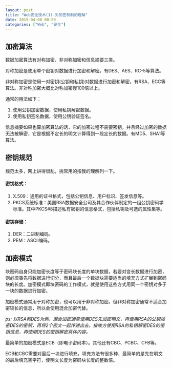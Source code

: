 ```yaml
---
layout: post
title: "Web安全技术(1)-对加密机制的理解"
date: 2015-04-08 00:59
categories: ["Web", "安全"]
---
```


加密算法
-------------------

数据加密算法有对称加密、非对称加密和信息摘要三类。

对称加密是使用单个密钥对数据进行加密和解密。有DES、AES、RC-5等算法。

非对称加密是使用一对密钥(公钥和私钥)对数据进行加密和解密。有RSA、ECC等算法。非对称加密大概比对称加密慢100倍以上。

通常的用法如下：

1. 使用公钥加密数据，使用私钥解密数据。
2. 使用私钥签名数据，使用公钥验证签名。

信息摘要如果也算加密算法的话，它的加密过程不需要密钥，并且经过加密的数据无法被解密，它是根据不定长的明文计算得到一段定长的数据。有MD5、SHA1等算法。

密钥规范
-------------------

规范太多，网上讲得很乱，挑常用的按我的理解列一下。

#### 密钥格式： ####

1. X.509：通用的证书格式，包括公钥信息、用户标识、签发信息等。
2. PKCS系统标准：美国RSA数据安全公司及其合作伙伴制定的一组公钥密码学标准。其中PKCS#8描述私有密钥的信息格式，包括私钥及可选的属性集等。

#### 密钥存储： ####

1. DER：二进制编码。
2. PEM：ASCII编码。

加密模式
-------------------

块密码自身只能加密长度等于密码块长度的单块数据，若要对变长数据进行加密，则必须事先将数据进行切分，而且最后一个数据块需要适当的填充方式扩展到密码块的长度。加密模式即块密码的工作模式，就是使用这些方式用同一个密钥对多于一块的数据进行加密。

加密模式通常用于对称加密，也可以用于非对称加密。但非对称加密通常不适合加密较长的信息，所以会使用混合加密代替。

_ps: 以RSA和DES为例，混合加密通常使用DES先加密明文，再使用RSA的公钥加密DES的密钥，再将2个密文一起传递出去。接收方使用RSA的私钥解密DES的密钥信息，再使用DES的密钥解密具体内容。_

最简单的加密模式是ECB（即电子密码本）。其他还有CBC、PCBC、CFB等。

ECB和CBC需要对最后一块进行填充，填充方法有很多种，最简单的是先在明文的最后填充空字符，使明文长度为密码块长度的整数倍。
